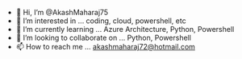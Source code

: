 - 👋 Hi, I’m @AkashMaharaj75
- 👀 I’m interested in ... coding, cloud, powershell, etc
- 🌱 I’m currently learning ... Azure Architecture, Python, Powershell
- 💞️ I’m looking to collaborate on ... Python, Powershell
- 📫 How to reach me ... akashmaharaj72@hotmail.com

<!---
AkashMaharaj75/AkashMaharaj75 is a ✨ special ✨ repository because its `README.md` (this file) appears on your GitHub profile.
You can click the Preview link to take a look at your changes.
--->

